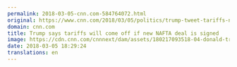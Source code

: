 ```yaml
---
permalink: 2018-03-05-cnn.com-584764072.html
original: https://www.cnn.com/2018/03/05/politics/trump-tweet-tariffs-nafta/index.html
domain: cnn.com
title: Trump says tariffs will come off if new NAFTA deal is signed
image: https://cdn.cnn.com/cnnnext/dam/assets/180217093518-04-donald-trump-0215-super-tease.jpg
date: 2018-03-05 18:29:24
translations: en
---
```


